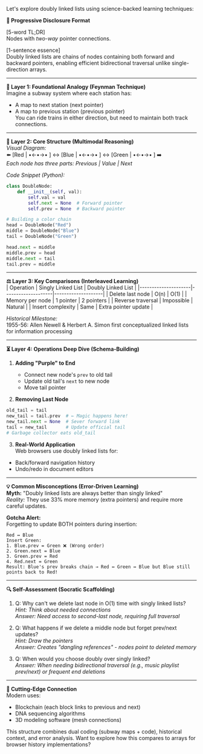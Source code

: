 Let's explore doubly linked lists using science-backed learning techniques:

**🧠 Progressive Disclosure Format**

[5-word TL;DR]  
Nodes with *two-way* pointer connections.

[1-sentence essence]  
Doubly linked lists are chains of nodes containing both forward and backward pointers, enabling efficient bidirectional traversal unlike single-direction arrays.

---

**🚂 Layer 1: Foundational Analogy (Feynman Technique)**  
Imagine a subway system where each station has:
- A map to next station (next pointer)
- A map to previous station (previous pointer)  
You can ride trains in either direction, but need to maintain both track connections.

---

**🔗 Layer 2: Core Structure (Multimodal Reasoning)**  
*Visual Diagram:*  
⬅️ [Red | •←•→• ] ↔ [Blue | •←•→• ] ↔ [Green | •←•→• ] ➡️  
*Each node has three parts: Previous | Value | Next*

*Code Snippet (Python):*
```python
class DoubleNode:
    def __init__(self, val):
        self.val = val
        self.next = None  # Forward pointer
        self.prev = None  # Backward pointer

# Building a color chain
head = DoubleNode("Red")
middle = DoubleNode("Blue")
tail = DoubleNode("Green")

head.next = middle
middle.prev = head
middle.next = tail
tail.prev = middle
```

---

**⚖️ Layer 3: Key Comparisons (Interleaved Learning)**  
| Operation           | Singly Linked List | Doubly Linked List |
|---------------------|--------------------|--------------------|
| Delete last node    | O(n)               | O(1)               |
| Memory per node     | 1 pointer          | 2 pointers         |
| Reverse traversal   | Impossible         | Natural            |
| Insert complexity   | Same               | Extra pointer update |

*Historical Milestone:*  
1955-56: Allen Newell & Herbert A. Simon first conceptualized linked lists for information processing

---

**⏳ Layer 4: Operations Deep Dive (Schema-Building)**  
1. **Adding "Purple" to End**  
   - Connect new node's `prev` to old tail
   - Update old tail's `next` to new node
   - Move tail pointer

2. **Removing Last Node**  
```python
old_tail = tail
new_tail = tail.prev  # ← Magic happens here!
new_tail.next = None  # Sever forward link
tail = new_tail       # Update official tail
# Garbage collector eats old_tail
```

3. **Real-World Application**  
Web browsers use doubly linked lists for:  
- Back/forward navigation history  
- Undo/redo in document editors

---

**💡 Common Misconceptions (Error-Driven Learning)**  
**Myth:** "Doubly linked lists are always better than singly linked"  
*Reality:* They use 33% more memory (extra pointers) and require more careful updates.

**Gotcha Alert:**  
Forgetting to update BOTH pointers during insertion:
```
Red ↔ Blue  
Insert Green:  
1. Blue.prev = Green ❌ (Wrong order)
2. Green.next = Blue  
3. Green.prev = Red  
4. Red.next = Green  
Result: Blue's prev breaks chain → Red ↔ Green ↔ Blue but Blue still points back to Red!
```

---

**🔍 Self-Assessment (Socratic Scaffolding)**  
1. Q: Why can't we delete last node in O(1) time with singly linked lists?  
   *Hint: Think about needed connections*  
   *Answer: Need access to second-last node, requiring full traversal*

2. Q: What happens if we delete a middle node but forget prev/next updates?  
   *Hint: Draw the pointers*  
   *Answer: Creates "dangling references" - nodes point to deleted memory*

3. Q: When would you choose doubly over singly linked?  
   *Answer: When needing bidirectional traversal (e.g., music playlist prev/next) or frequent end deletions*

---

**🚀 Cutting-Edge Connection**  
Modern uses:  
- Blockchain (each block links to previous and next)  
- DNA sequencing algorithms  
- 3D modeling software (mesh connections)

This structure combines dual coding (subway maps + code), historical context, and error analysis. Want to explore how this compares to arrays for browser history implementations?